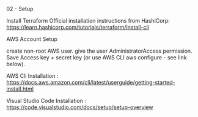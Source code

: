 

02 - Setup

Install Terraform Official installation instructions from HashiCorp: https://learn.hashicorp.com/tutorials/terraform/install-cli

AWS Account Setup


create non-root AWS user.
give the user AdministratorAccess permission.
Save Access key + secret key (or use AWS CLI aws configure - see link below).

AWS Cli Installation : https://docs.aws.amazon.com/cli/latest/userguide/getting-started-install.html

Visual Studio Code Installation : https://code.visualstudio.com/docs/setup/setup-overview


